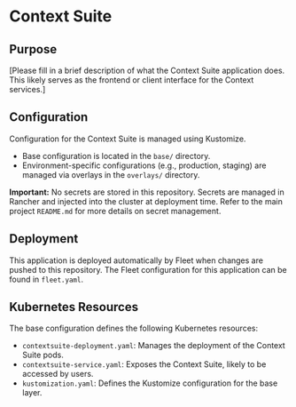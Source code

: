 # Context Suite

## Purpose
[Please fill in a brief description of what the Context Suite application does. This likely serves as the frontend or client interface for the Context services.]

## Configuration
Configuration for the Context Suite is managed using Kustomize.
- Base configuration is located in the `base/` directory.
- Environment-specific configurations (e.g., production, staging) are managed via overlays in the `overlays/` directory.

**Important:** No secrets are stored in this repository. Secrets are managed in Rancher and injected into the cluster at deployment time. Refer to the main project `README.md` for more details on secret management.

## Deployment
This application is deployed automatically by Fleet when changes are pushed to this repository. The Fleet configuration for this application can be found in `fleet.yaml`.

## Kubernetes Resources
The base configuration defines the following Kubernetes resources:
- `contextsuite-deployment.yaml`: Manages the deployment of the Context Suite pods.
- `contextsuite-service.yaml`: Exposes the Context Suite, likely to be accessed by users.
- `kustomization.yaml`: Defines the Kustomize configuration for the base layer.
